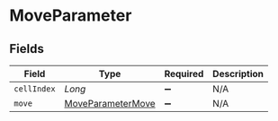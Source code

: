 # MoveParameter


## Fields

| Field                                                         | Type                                                          | Required                                                      | Description                                                   |
| ------------------------------------------------------------- | ------------------------------------------------------------- | ------------------------------------------------------------- | ------------------------------------------------------------- |
| `cellIndex`                                                   | *Long*                                                        | :heavy_minus_sign:                                            | N/A                                                           |
| `move`                                                        | [MoveParameterMove](../../models/shared/MoveParameterMove.md) | :heavy_minus_sign:                                            | N/A                                                           |